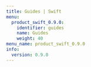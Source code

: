 ```yaml
---
title: Guides | Swift
menu:
  product_swift_0.9.0:
    identifier: guides
    name: Guides
    weight: 40
menu_name: product_swift_0.9.0
info:
  version: 0.9.0
---
```


